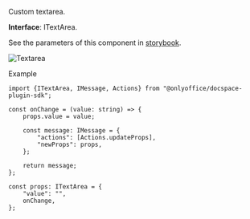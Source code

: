 Custom textarea.

**Interface**: ITextArea.

See the parameters of this component in [storybook](https://storybook.onlyoffice.io/?path=/docs/components-textarea--docs).

![Textarea](/content/img/docspace/textarea.png)

Example

```
import {ITextArea, IMessage, Actions} from "@onlyoffice/docspace-plugin-sdk";

const onChange = (value: string) => {
    props.value = value;

    const message: IMessage = {
        "actions": [Actions.updateProps],
        "newProps": props,
    };

    return message;
};

const props: ITextArea = {
    "value": "",
    onChange,
};
```

